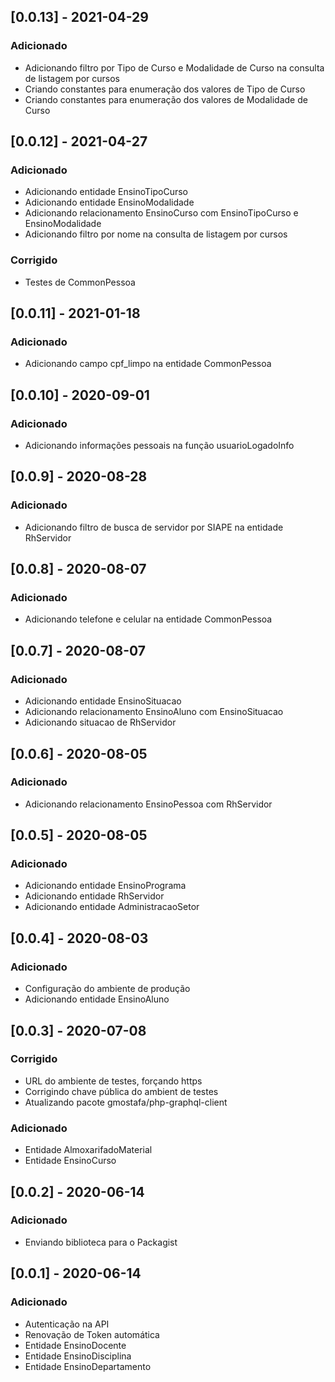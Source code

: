 ## [0.0.13] - 2021-04-29

### Adicionado
- Adicionando filtro por Tipo de Curso e Modalidade de Curso na consulta de listagem por cursos
- Criando constantes para enumeração dos valores de Tipo de Curso
- Criando constantes para enumeração dos valores de Modalidade de Curso

## [0.0.12] - 2021-04-27

### Adicionado
- Adicionando entidade EnsinoTipoCurso
- Adicionando entidade EnsinoModalidade
- Adicionando relacionamento EnsinoCurso com EnsinoTipoCurso e EnsinoModalidade
- Adicionando filtro por nome na consulta de listagem por cursos

### Corrigido
- Testes de CommonPessoa

## [0.0.11] - 2021-01-18

### Adicionado
- Adicionando campo cpf_limpo na entidade CommonPessoa

## [0.0.10] - 2020-09-01

### Adicionado
- Adicionando informações pessoais na função usuarioLogadoInfo

## [0.0.9] - 2020-08-28

### Adicionado
- Adicionando filtro de busca de servidor por SIAPE na entidade RhServidor

## [0.0.8] - 2020-08-07

### Adicionado
- Adicionando telefone e celular na entidade CommonPessoa

## [0.0.7] - 2020-08-07

### Adicionado
- Adicionando entidade EnsinoSituacao
- Adicionando relacionamento EnsinoAluno com EnsinoSituacao
- Adicionando situacao de RhServidor

## [0.0.6] - 2020-08-05

### Adicionado
- Adicionando relacionamento EnsinoPessoa com RhServidor

## [0.0.5] - 2020-08-05

### Adicionado
- Adicionando entidade EnsinoPrograma
- Adicionando entidade RhServidor
- Adicionando entidade AdministracaoSetor

## [0.0.4] - 2020-08-03

### Adicionado
- Configuração do ambiente de produção
- Adicionando entidade EnsinoAluno

## [0.0.3] - 2020-07-08

### Corrigido
- URL do ambiente de testes, forçando https
- Corrigindo chave pública do ambient de testes
- Atualizando pacote gmostafa/php-graphql-client

### Adicionado

- Entidade AlmoxarifadoMaterial
- Entidade EnsinoCurso

## [0.0.2] - 2020-06-14

### Adicionado

- Enviando biblioteca para o Packagist

## [0.0.1] - 2020-06-14

### Adicionado

- Autenticação na API
- Renovação de Token automática
- Entidade EnsinoDocente 
- Entidade EnsinoDisciplina
- Entidade EnsinoDepartamento
